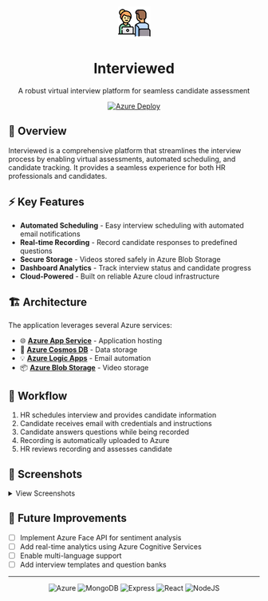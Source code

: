 <div align="center">
  <img src="./client/public/favicon.ico" width="65" height="65" alt="Interviewed Logo">
  <h1>Interviewed</h1>
  <p>A robust virtual interview platform for seamless candidate assessment</p>
  
  [![Azure Deploy](https://img.shields.io/badge/Azure-Deployed-blue)](https://interviewed.azurewebsites.net/register)

</div>

## 🎯 Overview

Interviewed is a comprehensive platform that streamlines the interview process by enabling virtual assessments, automated scheduling, and candidate tracking. It provides a seamless experience for both HR professionals and candidates.

## ⚡ Key Features

- **Automated Scheduling** - Easy interview scheduling with automated email notifications
- **Real-time Recording** - Record candidate responses to predefined questions
- **Secure Storage** - Videos stored safely in Azure Blob Storage
- **Dashboard Analytics** - Track interview status and candidate progress
- **Cloud-Powered** - Built on reliable Azure cloud infrastructure

## 🏗️ Architecture

The application leverages several Azure services:

- 🌐 **[Azure App Service](https://azure.microsoft.com/en-in/services/app-service/)** - Application hosting
- 🌌 **[Azure Cosmos DB](https://azure.microsoft.com/en-us/services/cosmos-db/)** - Data storage
- 💡 **[Azure Logic Apps](https://azure.microsoft.com/en-in/services/logic-apps/)** - Email automation
- 📦 **[Azure Blob Storage](https://azure.microsoft.com/en-in/services/storage/blobs/)** - Video storage

## 🔄 Workflow

1. HR schedules interview and provides candidate information
2. Candidate receives email with credentials and instructions
3. Candidate answers questions while being recorded
4. Recording is automatically uploaded to Azure
5. HR reviews recording and assesses candidate

## 📸 Screenshots

<details>
<summary>View Screenshots</summary>

### Login

![Login Screen](./assets/login.png)

### Register

![Register Screen](./assets/register.png)

### Dashboard

![Dashboard](./assets/listSchedule.png)

### Schedule Interview

![Schedule Screen](./assets/schedule.png)

</details>

## 🌟 Future Improvements

- [ ] Implement Azure Face API for sentiment analysis
- [ ] Add real-time analytics using Azure Cognitive Services
- [ ] Enable multi-language support
- [ ] Add interview templates and question banks

---

<p align="center">
  <img src="https://cdn.jsdelivr.net/gh/devicons/devicon/icons/azure/azure-original.svg" alt="Azure" width="65" height="65"/>
  <img src="https://cdn.jsdelivr.net/gh/devicons/devicon/icons/mongodb/mongodb-original.svg" alt="MongoDB" width="65" height="65"/>
  <img src="https://cdn.jsdelivr.net/gh/devicons/devicon/icons/express/express-original.svg" alt="Express" width="65" height="65"/>
  <img src="https://cdn.jsdelivr.net/gh/devicons/devicon/icons/react/react-original.svg" alt="React" width="65" height="65"/>
  <img src="https://cdn.jsdelivr.net/gh/devicons/devicon/icons/nodejs/nodejs-original.svg" alt="NodeJS" width="65" height="65"/>
</p>
